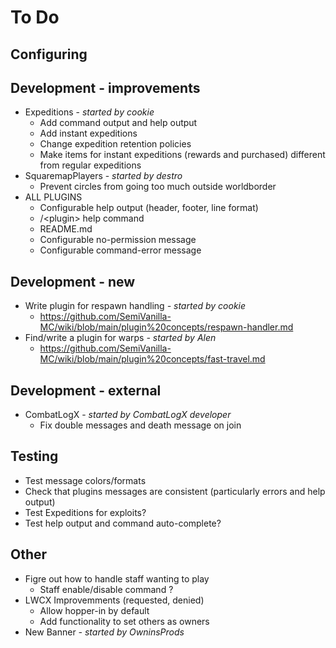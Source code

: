 # To Do

## Configuring

## Development - improvements

- Expeditions - _started by cookie_
    - Add command output and help output
    - Add instant expeditions
    - Change expedition retention policies
    - Make items for instant expeditions (rewards and purchased) different from regular expeditions
- SquaremapPlayers - _started by destro_
    - Prevent circles from going too much outside worldborder 
- ALL PLUGINS
    - Configurable help output (header, footer, line format)
    - /\<plugin\> help command
    - README.md
    - Configurable no-permission message
    - Configurable command-error message

## Development - new

- Write plugin for respawn handling _- started by cookie_
    - https://github.com/SemiVanilla-MC/wiki/blob/main/plugin%20concepts/respawn-handler.md
- Find/write a plugin for warps _- started by Alen_
    - https://github.com/SemiVanilla-MC/wiki/blob/main/plugin%20concepts/fast-travel.md

## Development - external

- CombatLogX  - _started by CombatLogX developer_
    - Fix double messages and death message on join

## Testing

- Test message colors/formats
- Check that plugins messages are consistent (particularly errors and help output)
- Test Expeditions for exploits?
- Test help output and command auto-complete?

## Other

- Figre out how to handle staff wanting to play
    - Staff enable/disable command ?
- LWCX Improvemments (requested, denied)
    - Allow hopper-in by default
    - Add functionality to set others as owners
- New Banner _- started by OwninsProds_
